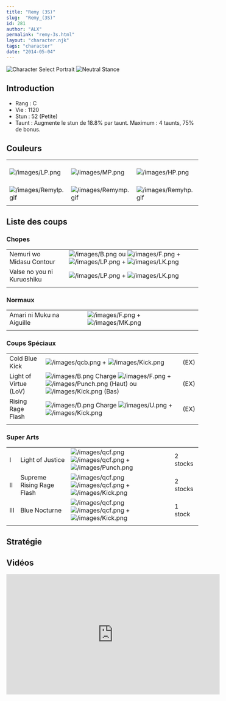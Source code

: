 ```yaml
---
title: "Remy (3S)"
slug:  "Remy_(3S)"
id: 281
author: "ALX"
permalink: "remy-3s.html"
layout: "character.njk"
tags: "character"
date: "2014-05-04"
---
```


![Character Select
Portrait](/images/Remy3sport.gif "Character Select Portrait") ![Neutral
Stance](/images/Remy3s-stance-short.gif "Neutral Stance")

## Introduction

- Rang : C
- Vie : 1120
- Stun : 52 (Petite)
- Taunt : Augmente le stun de 18.8% par taunt. Maximum : 4 taunts, 75%
  de bonus.

## Couleurs

|                                              |                                              |                                              |                                              |                                              |                                              |                                                                                                              |
|----------------------------------------------|----------------------------------------------|----------------------------------------------|----------------------------------------------|----------------------------------------------|----------------------------------------------|--------------------------------------------------------------------------------------------------------------|
| ![](/images/LP.png "/images/LP.png")         | ![](/images/MP.png "/images/MP.png")         | ![](/images/HP.png "/images/HP.png")         | ![](/images/LK.png "/images/LK.png")         | ![](/images/MK.png "/images/MK.png")         | ![](/images/HK.png "/images/HK.png")         | ![](/images/LP.png "/images/LP.png")![](/images/MK.png "/images/MK.png")![](/images/HP.png "/images/HP.png") |
| ![](/images/Remylp.gif "/images/Remylp.gif") | ![](/images/Remymp.gif "/images/Remymp.gif") | ![](/images/Remyhp.gif "/images/Remyhp.gif") | ![](/images/Remylk.gif "/images/Remylk.gif") | ![](/images/Remymk.gif "/images/Remymk.gif") | ![](/images/Remyhk.gif "/images/Remyhk.gif") | ![](/images/Remylpmkhp.gif "/images/Remylpmkhp.gif")                                                         |
|                                              |                                              |                                              |                                              |                                              |                                              |                                                                                                              |

## Liste des coups

### Chopes

|                            |                                                                                                                                                        |
|----------------------------|--------------------------------------------------------------------------------------------------------------------------------------------------------|
| Nemuri wo Midasu Contour   | ![](/images/B.png "/images/B.png") ou ![](/images/F.png "/images/F.png") + ![](/images/LP.png "/images/LP.png") + ![](/images/LK.png "/images/LK.png") |
| Valse no you ni Kuruoshiku | ![](/images/LP.png "/images/LP.png") + ![](/images/LK.png "/images/LK.png")                                                                            |
|                            |                                                                                                                                                        |

### Normaux

|                           |                                                                           |
|---------------------------|---------------------------------------------------------------------------|
| Amari ni Muku na Aiguille | ![](/images/F.png "/images/F.png") + ![](/images/MK.png "/images/MK.png") |
|                           |                                                                           |

### Coups Spéciaux

|                       |                                                                                                                                                                                    |      |
|-----------------------|------------------------------------------------------------------------------------------------------------------------------------------------------------------------------------|------|
| Cold Blue Kick        | ![](/images/qcb.png "/images/qcb.png") + ![](/images/Kick.png "/images/Kick.png")                                                                                                  | (EX) |
| Light of Virtue (LoV) | ![](/images/B.png "/images/B.png") Charge ![](/images/F.png "/images/F.png") + ![](/images/Punch.png "/images/Punch.png") (Haut) ou ![](/images/Kick.png "/images/Kick.png") (Bas) | (EX) |
| Rising Rage Flash     | ![](/images/D.png "/images/D.png") Charge ![](/images/U.png "/images/U.png") + ![](/images/Kick.png "/images/Kick.png")                                                            | (EX) |
|                       |                                                                                                                                                                                    |      |

### Super Arts

|     |                           |                                                                                                                            |          |
|-----|---------------------------|----------------------------------------------------------------------------------------------------------------------------|----------|
| I   | Light of Justice          | ![](/images/qcf.png "/images/qcf.png") ![](/images/qcf.png "/images/qcf.png") + ![](/images/Punch.png "/images/Punch.png") | 2 stocks |
| II  | Supreme Rising Rage Flash | ![](/images/qcf.png "/images/qcf.png") ![](/images/qcf.png "/images/qcf.png") + ![](/images/Kick.png "/images/Kick.png")   | 2 stocks |
| III | Blue Nocturne             | ![](/images/qcf.png "/images/qcf.png") ![](/images/qcf.png "/images/qcf.png") + ![](/images/Kick.png "/images/Kick.png")   | 1 stock  |
|     |                           |                                                                                                                            |          |

## Stratégie

## Vidéos

<iframe width='560' height='315' src='https://www.youtube.com/embed/7vn96aU06GQ' title='YouTube video player' frameborder='0' allow='accelerometer; autoplay; clipboard-write; encrypted-media; gyroscope; picture-in-picture; web-share' allowfullscreen></iframe>
